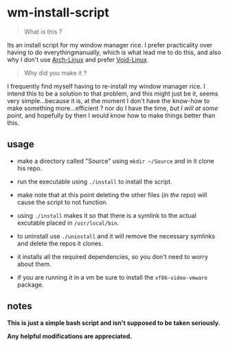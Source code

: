 # wm-install-script

> What is this ?

Its an install script for my window manager rice. I prefer practicality over having to do everythingmanually, which is what lead me to do this, and also why I don't use [Arch-Linux](https://archlinux.org/) and prefer [Void-Linux](https://voidlinux.org/).

> Why did you make it ?

I frequently find myself having to re-install my window manager rice. I intend this to be a solution to that problem, and this might just be it, seems very simple...because it is, at the moment I don't have the know-how to make something more...efficient ? nor do I have the time, _but I will at some point_, and hopefully by then I would know how to make things better than this.

## usage

- make a directory called "Source" using ``mkdir ~/Source`` and in it clone his repo.

- run the executable using ``./install`` to install the script.

- make note that at this point deleting the other files (_in the repo_) will cause the script to not function.

- using ``./install`` makes it so that there is a symlink to the actual excutable placed in ``/usr/local/bin``. 

- to uninstall use ``./uninstall`` and it will remove the necessary symlinks and delete the repos it clones.

- it installs all the required dependencies, so you don't need to worry about them.

- if you are running it in a vm be sure to install the ``xf86-video-vmware`` package.

## notes

**This is just a simple bash script and isn't supposed to be taken seriously.**

**Any helpful modifications are appreciated.**
